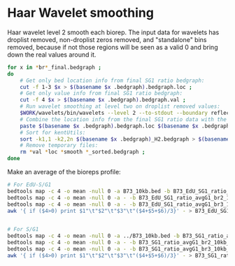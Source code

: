 # Haar Wavelet smoothing

Haar wavelet level 2 smooth each biorep.
The input data for wavelets has droplist removed, non-droplist zeros removed, and "standalone" bins removed, because if not those regions will be seen as a valid 0 and bring down the real values around it. 
```bash
for x in *br*_final.bedgraph ;
do
	# Get only bed location info from final SG1 ratio bedgraph:
	cut -f 1-3 $x > $(basename $x .bedgraph).bedgraph.loc ;
	# Get only value info from final SG1 ratio bedgraph:
	cut -f 4 $x > $(basename $x .bedgraph).bedgraph.val ;
	# Run wavelet smoothing at level two on droplist removed values:
	$WORK/wavelets/bin/wavelets --level 2 --to-stdout --boundary reflected --filter Haar $(basename $x .bedgraph).bedgraph.val > $(basename $x .bedgraph).bedgraph.smooth;
	# Combine the location info from the final SG1 ratio data with the wavelet smoothed output:
	paste $(basename $x .bedgraph).bedgraph.loc $(basename $x .bedgraph).bedgraph.smooth > $(basename $x .bedgraph)_H2.bedgraph ;
	# Sort for kentUtils:
	sort -k1,1 -k2,2n $(basename $x .bedgraph)_H2.bedgraph > $(basename $x .bedgraph)_H2_sorted.bedgraph ;
	# Remove temporary files:
	rm *val *loc *smooth *_sorted.bedgraph ;
done
```

Make an average of the bioreps profile:
```bash
# For EdU-S/G1
bedtools map -c 4 -o mean -null 0 -a B73_10kb.bed -b B73_EdU_SG1_ratio_avgG1_br1_10kb_final_H2.bedgraph | \
bedtools map -c 4 -o mean -null 0 -a - -b B73_EdU_SG1_ratio_avgG1_br2_10kb_final_H2.bedgraph | \
bedtools map -c 4 -o mean -null 0 -a - -b B73_EdU_SG1_ratio_avgG1_br3_10kb_final_H2.bedgraph | \
awk '{ if ($4>0) print $1"\t"$2"\t"$3"\t"($4+$5+$6)/3}' - > B73_EdU_SG1_ratio_avgG1_avg_10kb_final_H2.bedgraph


# For S/G1
bedtools map -c 4 -o mean -null 0 -a ../B73_10kb.bed -b B73_SG1_ratio_avgG1_br1_10kb_final_H2.bedgraph | \
bedtools map -c 4 -o mean -null 0 -a - -b B73_SG1_ratio_avgG1_br2_10kb_final_H2.bedgraph | \
bedtools map -c 4 -o mean -null 0 -a - -b B73_SG1_ratio_avgG1_br3_10kb_final_H2.bedgraph | \
awk '{ if ($4>0) print $1"\t"$2"\t"$3"\t"($4+$5+$6)/3}' - > B73_SG1_ratio_avgG1_avg_10kb_final_H2.bedgraph
```


